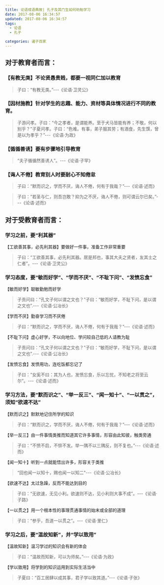 ```yaml
---
title: 论语成语典故| 孔子及其门生如何劝勉学习
date: 2017-08-06 16:34:57
updated: 2017-08-06 16:34:57
tags:
  - 论语
  - 孔子

categories: 诸子百家
---
```



## 对于教育者而言：

### 【有教无类】不论贤愚贵贱，都要一视同仁加以教育

> 子曰：“有教无类。”---《论语·卫灵公》

### 【因材施教】针对学生的志趣、能力、资材等具体情况进行不同的教育。

> 子游问孝。子曰：“今之孝者，是谓能养。至于犬马皆能有养；不敬，何以别乎？”子夏问孝。子曰：“色难。有事，弟子服其劳；有酒食，先生馔，曾是以为孝乎？”---《论语·为政》

### 【循循善诱】要有步骤地引导教育

> “夫子循循然善诱人”。---《论语·子罕》

### 【诲人不倦】教育别人时要耐心不知倦怠

> 子曰：“默而识之，学而不厌，诲人不倦，何有于我哉？”---《论语·述而》

> 子曰：“若圣与仁，则吾岂敢？抑为之不厌，诲人不倦，则可谓云尔已矣。”---《论语·述而》


## 对于受教育者而言：

### 学习之前，要“利其器”

【工欲善其事，必先利其器】要做好一件事，准备工作非常重要

> 子曰：“工欲善其事，必先利其器。居是邦也，事其大夫之贤者，友其士之仁者”。---《论语·卫灵公》

### 学习态度，要“敏而好学”、“学而不厌”、“不耻下问”、“发愤忘食”

【敏而好学】聪敏勤勉而好学

> 子贡问曰：“孔文子何以谓之文也？”子曰：“敏而好学，不耻下问，是以谓之文也”.---《论语·公冶长》

【学而不厌】勤奋学习而不厌倦

> 子曰：“默而识之，学而不厌，诲人不倦，何有于我哉？”---《论语·述而》

【不耻下问】虚心好学，不以向地位、学问较自己低的人请教为耻

> 子贡问曰：“孔文子何以谓之文也？”子曰：“敏而好学，不耻下问，是以谓之文也”.---《论语·公冶长》

【发愤忘食】发愤用功，连吃饭都忘记了

> 子曰：“女奚不曰：其为人也，发愤忘食，乐以忘忧，不知老之将至云尔”。---《论语·述而》

### 学习方法，要“默而识之”、“举一反三”、“闻一知十”、“一以贯之”，须知“欲速不达”

【默而识之】默默地记住所学的知识

> 子曰：“默而识之，学而不厌，诲人不倦，何有于我哉？”---《论语·述而》

【举一反三】由一件事情类推而知道其它许多事情，形容由此知彼，触类旁通

> 子曰：“不愤不启，不悱不发。举一隅不以三隅反，则不复也。”---《论语·述而》

【闻一知十】听到一点就能悟出许多，形容关于类推

> “回也闻一以知十，赐也闻一以知二"---《论语·公冶长》

【欲速不达】太过急躁，反而不能达到目的

> 子曰：“无欲速，无见小利。欲速则不达，见小利则大事不成”。---《论语·子路》

【一以贯之】用一个根本性的事理贯通事情的始末或全部的道理

> 子曰：“参乎，吾道一以贯之”。---《论语·里仁》

### 学习之后，要“温故知新”，并“学以致用”

【温故知新】温习学过的知识会有新的体会

> 子曰：“温故而知新，可以为师矣。”---《论语·为政》

【学以致用】将学到的知识运用到实际生活当中

> 子夏曰：“百工居肆以成其事，君子学以致其道。”---《论语·子张》